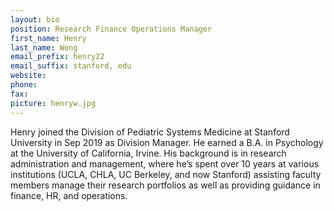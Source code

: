 ```yaml
---
layout: bio
position: Research Finance Operations Manager
first_name: Henry
last_name: Wong
email_prefix: henry22
email_suffix: stanford, edu
website:
phone:
fax:
picture: henryw.jpg
---
```

Henry joined the Division of Pediatric Systems Medicine at Stanford University in Sep 2019 as Division Manager. He earned a B.A. in Psychology at the University of California, Irvine. His background is in research administration and management, where he’s spent over 10 years at various institutions (UCLA, CHLA, UC Berkeley, and now Stanford) assisting faculty members manage their research portfolios as well as providing guidance in finance, HR, and operations.